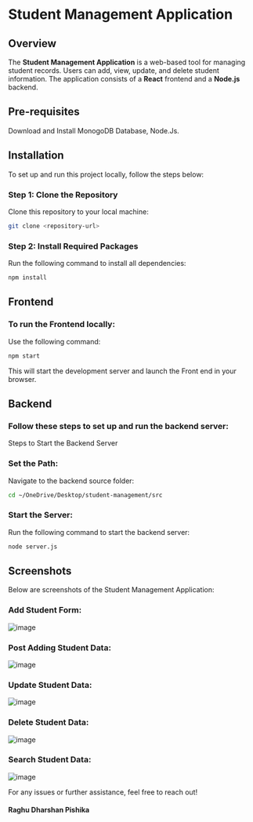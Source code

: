 # Student Management Application

## Overview
The **Student Management Application** is a web-based tool for managing student records. Users can add, view, update, and delete student information. The application consists of a **React** frontend and a **Node.js** backend.

## Pre-requisites
Download and Install MonogoDB Database, Node.Js.

## Installation
To set up and run this project locally, follow the steps below:

### Step 1: Clone the Repository
Clone this repository to your local machine:
```bash
git clone <repository-url>
```
### Step 2: Install Required Packages
Run the following command to install all dependencies:
```bash
npm install
```
## Frontend
### To run the Frontend locally:

Use the following command:
```bash
npm start
```
This will start the development server and launch the Front end in your browser.

## Backend
### Follow these steps to set up and run the backend server:

Steps to Start the Backend Server

### Set the Path:
Navigate to the backend source folder:
```bash
cd ~/OneDrive/Desktop/student-management/src
```
### Start the Server:
Run the following command to start the backend server:
```bash
node server.js
```
## Screenshots

Below are screenshots of the Student Management Application:

### Add Student Form:
![image](https://github.com/user-attachments/assets/d75e6337-2926-4b02-8e14-03a2c083bf4a)

### Post Adding Student Data:
![image](https://github.com/user-attachments/assets/c6285242-78a8-4a3f-9070-4c0916ea8efb)

### Update Student Data:
![image](https://github.com/user-attachments/assets/7372f435-595b-4a7c-b8c1-65f7bbb506dc)

### Delete Student Data:
![image](https://github.com/user-attachments/assets/41881f71-1ef3-4fc4-b679-ef8f7f3d13ba)

### Search Student Data:
![image](https://github.com/user-attachments/assets/d79a29a1-2e68-4163-82c4-0b1cc61d63eb)


For any issues or further assistance, feel free to reach out!
#### Raghu Dharshan Pishika

